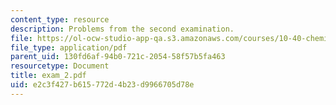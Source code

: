 ```yaml
---
content_type: resource
description: Problems from the second examination.
file: https://ol-ocw-studio-app-qa.s3.amazonaws.com/courses/10-40-chemical-engineering-thermodynamics-fall-2003/e2c3f427b615772d4b23d9966705d78e_exam_2.pdf
file_type: application/pdf
parent_uid: 130fd6af-94b0-721c-2054-58f57b5fa463
resourcetype: Document
title: exam_2.pdf
uid: e2c3f427-b615-772d-4b23-d9966705d78e
---
```

